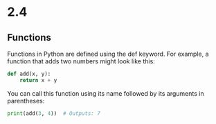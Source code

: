 # 2.4

## Functions

Functions in Python are defined using the def keyword. For example, a function that adds two numbers might look like this:

````python
def add(x, y):
    return x + y
````

You can call this function using its name followed by its arguments in parentheses:

````python
print(add(3, 4))  # Outputs: 7
````